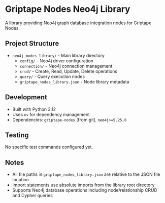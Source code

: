 # Griptape Nodes Neo4j Library

A library providing Neo4j graph database integration nodes for Griptape Nodes.

## Project Structure

- `neo4j_nodes_library/` - Main library directory
  - `config/` - Neo4j driver configuration
  - `connection/` - Neo4j connection management
  - `crud/` - Create, Read, Update, Delete operations
  - `query/` - Query execution nodes
  - `griptape_nodes_library.json` - Node library metadata

## Development

- Built with Python 3.12
- Uses `uv` for dependency management
- Dependencies: `griptape-nodes` (from git), `neo4j>=5.25.0`

## Testing

No specific test commands configured yet.

## Notes

- All file paths in `griptape_nodes_library.json` are relative to the JSON file location
- Import statements use absolute imports from the library root directory
- Supports Neo4j database operations including node/relationship CRUD and Cypher queries